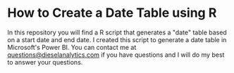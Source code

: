 # How to Create a Date Table using R

In this repository you will find a R script that generates a "date" table based on a start date and end date. I created this script to generate a date table in Microsoft's Power BI. You can contact me at questions@dieselanalytics.com if you have questions and I will do my best to answer your questions.
